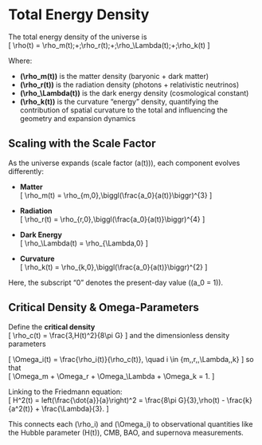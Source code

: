 # Total Energy Density

The total energy density of the universe is  
\[
\rho(t) = \rho_m(t)\;+\;\rho_r(t)\;+\;\rho_\Lambda(t)\;+\;\rho_k(t)
\]

Where:  
- **\(\rho_m(t)\)** is the matter density (baryonic + dark matter)  
- **\(\rho_r(t)\)** is the radiation density (photons + relativistic neutrinos)  
- **\(\rho_\Lambda(t)\)** is the dark energy density (cosmological constant)  
- **\(\rho_k(t)\)** is the curvature “energy” density, quantifying the contribution of spatial curvature to the total and influencing the geometry and expansion dynamics  

## Scaling with the Scale Factor

As the universe expands (scale factor \(a(t)\)), each component evolves differently:

- **Matter**  
  \[
    \rho_m(t) = \rho_{m,0}\,\biggl(\frac{a_0}{a(t)}\biggr)^{3}
  \]
- **Radiation**  
  \[
    \rho_r(t) = \rho_{r,0}\,\biggl(\frac{a_0}{a(t)}\biggr)^{4}
  \]

- **Dark Energy**  
  \[
    \rho_\Lambda(t) = \rho_{\Lambda,0}
  \]
- **Curvature**  
  \[
    \rho_k(t) = \rho_{k,0}\,\biggl(\frac{a_0}{a(t)}\biggr)^{2}
  \]

Here, the subscript “0” denotes the present-day value (\(a_0 = 1\)).

## Critical Density & Omega-Parameters

Define the **critical density**  
\[
\rho_c(t) = \frac{3\,H(t)^2}{8\pi G}
\]
and the dimensionless density parameters  

\[
\Omega_i(t) = \frac{\rho_i(t)}{\rho_c(t)}, \quad i \in \{m,\,r,\,\Lambda,\,k\}
\]
so that  
\[
\Omega_m + \Omega_r + \Omega_\Lambda + \Omega_k = 1.
\]

Linking to the Friedmann equation:  
\[
H^2(t) = left(\frac{\dot{a}}{a}\right)^2 = \frac{8\pi G}{3}\,\rho(t) - \frac{k}{a^2(t)} + \frac{\Lambda}{3}.
\]

This connects each \(\rho_i\) and \(\Omega_i\) to observational quantities like the Hubble parameter \(H(t)\), CMB, BAO, and supernova measurements. 

